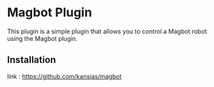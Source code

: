 # Magbot Plugin

This plugin is a simple plugin that allows you to control a Magbot robot using the Magbot plugin.

## Installation

link :
https://github.com/kansias/magbot
